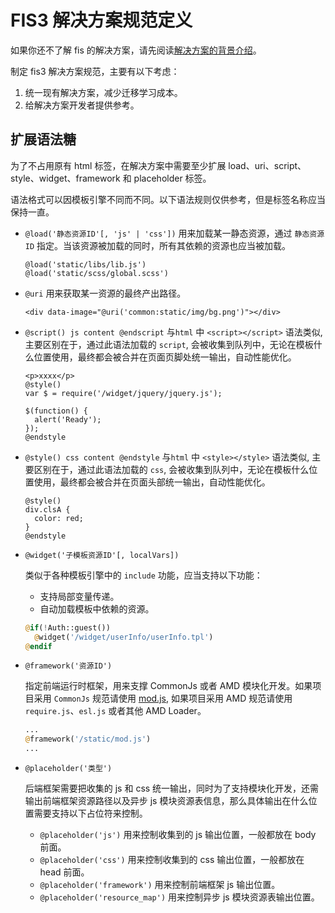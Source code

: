 FIS3 解决方案规范定义
===========================

如果你还不了解 fis 的解决方案，请先阅读[解决方案的背景介绍](./intro.md)。

制定 fis3 解决方案规范，主要有以下考虑：

1. 统一现有解决方案，减少迁移学习成本。
2. 给解决方案开发者提供参考。

## 扩展语法糖

为了不占用原有 html 标签，在解决方案中需要至少扩展 load、uri、script、style、widget、framework 和 placeholder 标签。

语法格式可以因模板引擎不同而不同。以下语法规则仅供参考，但是标签名称应当保持一直。

* `@load('静态资源ID'[, 'js' | 'css'])` 用来加载某一静态资源，通过 `静态资源ID` 指定。当该资源被加载的同时，所有其依赖的资源也应当被加载。

  ```
  @load('static/libs/lib.js')
  @load('static/scss/global.scss')
  ```
* `@uri` 用来获取某一资源的最终产出路径。
  
  ```
  <div data-image="@uri('common:static/img/bg.png')"></div>
  ```
* `@script() js content @endscript` 与`html` 中 `<script></script>` 语法类似, 主要区别在于，通过此语法加载的 `script`, 会被收集到队列中，无论在模板什么位置使用，最终都会被合并在页面页脚处统一输出，自动性能优化。

  ```
  <p>xxxx</p>
  @style()
  var $ = require('/widget/jquery/jquery.js');

  $(function() {
    alert('Ready');
  });
  @endstyle
  ```
* `@style() css content @endstyle`  与`html` 中 `<style></style>` 语法类似, 主要区别在于，通过此语法加载的 `css`, 会被收集到队列中，无论在模板什么位置使用，最终都会被合并在页面头部统一输出，自动性能优化。

  ```
  @style()
  div.clsA {
    color: red;
  }
  @endstyle
  ```
* `@widget('子模板资源ID'[, localVars])`
  
  类似于各种模板引擎中的 `include` 功能，应当支持以下功能：

  * 支持局部变量传递。
  * 自动加载模板中依赖的资源。

  ```php
  @if(!Auth::guest())
    @widget('/widget/userInfo/userInfo.tpl')
  @endif
  ```

* `@framework('资源ID')`
  
  指定前端运行时框架，用来支撑 CommonJs 或者 AMD 模块化开发。如果项目采用 `CommonJs` 规范请使用 [mod.js](https://github.com/fex-team/mod/blob/master/mod.js), 如果项目采用 AMD 规范请使用 `require.js`、`esl.js` 或者其他 AMD Loader。

  ```php
  ...
  @framework('/static/mod.js')
  ...
  ```
* `@placeholder('类型')` 

  后端框架需要把收集的 js 和 css 统一输出，同时为了支持模块化开发，还需输出前端框架资源路径以及异步 js 模块资源表信息，那么具体输出在什么位置需要支持以下占位符来控制。

  * `@placeholder('js')` 用来控制收集到的 js 输出位置，一般都放在 body 前面。
  * `@placeholder('css')` 用来控制收集到的 css 输出位置，一般都放在 head 前面。
  * `@placeholder('framework')` 用来控制前端框架 js 输出位置。
  * `@placeholder('resource_map')` 用来控制异步 js 模块资源表输出位置。
